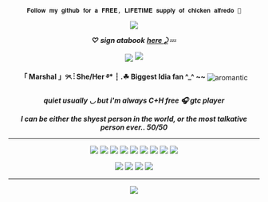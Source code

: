 <p align="center"> <code style="color" : lightskyblue">𝐅𝐨𝐥𝐥𝐨𝐰 𝐦𝐲 𝐠𝐢𝐭𝐡𝐮𝐛 𝐟𝐨𝐫 𝐚 𝐅𝐑𝐄𝐄, 𝐋𝐈𝐅𝐄𝐓𝐈𝐌𝐄 𝐬𝐮𝐩𝐩𝐥𝐲 𝐨𝐟 𝐜𝐡𝐢𝐜𝐤𝐞𝐧 𝐚𝐥𝐟𝐫𝐞𝐝𝐨 🤑</code>  </p>
<p align="center"> <img src="https://github.com/user-attachments/assets/41a015c9-2bfc-4382-9770-08287e8d8a25"> </p>

***<p align="center"> ♡ sign atabook*** ***<a href="https://verciless.atabook.org/">here ⤸</a>*** 💤 </p>

<p align="center">
<img src="https://github.com/user-attachments/assets/3f416bc7-6092-41de-af81-aca0d08b6a54"



<p align="center">
<img src="https://github.com/user-attachments/assets/e2f2a759-d118-4341-acca-cf798b8a4005" </p>

<div align="center">
<strong>「 Marshal 」୨ৎ ⋮ She/Her ࿔* ┆ .☘︎  Biggest Idia fan ^_^ ~~ </strong>
  <img src="https://github.com/user-attachments/assets/df844da7-7313-4d92-a924-46f5b118d0d0" alt="aromantic" style="vertical-align: middle; display: inline;">
</div>

***<p align="center">quiet usually ◡ but i'm always C+H free 🎧 gtc player</p>***

***<p align="center">I can be either the shyest person in the world, or the most talkative person ever.. 50/50***

<hr>

<p align="center">
<img src="https://github.com/user-attachments/assets/de35b3dd-570a-4f37-a1f9-0c5de89468cb">
<img src="https://github.com/user-attachments/assets/f8c2de63-3d5d-492a-b727-06d9139f8e7f">
<img src="https://github.com/user-attachments/assets/f4e96b74-1b60-4dee-b766-684322e31830">
<img src="https://github.com/user-attachments/assets/0d785ec2-e7a3-4416-962d-1a026f0bf9ff">
<img src="https://github.com/user-attachments/assets/6ab06e96-2c00-4d90-ba8e-68a371f0ed32">
<img src="https://github.com/user-attachments/assets/dac87e05-13e6-4f38-8931-49873e644389">
<img src="https://github.com/user-attachments/assets/7b968b35-408f-424f-895c-18dca6786395">
<img src="https://github.com/user-attachments/assets/d746d10a-8711-4e3d-bfbf-fc0e3121e4f0">
  <img src="https://github.com/user-attachments/assets/b3c1c127-5059-40b3-85c4-0dd19646744d">

</p>
  
 <p align="center"> <img src="https://github.com/user-attachments/assets/97de56bd-b7a1-4e1f-9c5d-b0aaa5fe8127">
<img src="https://github.com/user-attachments/assets/981dd30e-cfec-4fcd-b441-9870d0fda1da">
<img src="https://github.com/user-attachments/assets/6b3f208e-1d8c-4d3b-81c3-408a43c584f0">
<img src="https://github.com/user-attachments/assets/ca8fe341-7d04-4290-85d0-5d5bfde963ff">
 </p>

<hr>

<p align="center">
<img src="https://github.com/user-attachments/assets/65941e6a-1520-428b-80c5-c8b4e57d72cd" </p>


